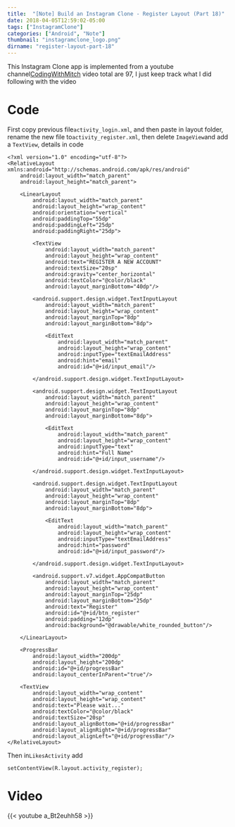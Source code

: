 ```yaml
---
title:  "[Note] Build an Instagram Clone - Register Layout (Part 18)"
date: 2018-04-05T12:59:02-05:00
tags: ["InstagramClone"]
categories: ["Android", "Note"]
thumbnail: "instagramclone_logo.png"
dirname: "register-layout-part-18"
---
```


This Instagram Clone app is implemented from a youtube channel[CodingWithMitch](https://www.youtube.com/channel/UCoNZZLhPuuRteu02rh7bzsw)
video total are 97, I just keep track what I did following with the video

<!--more-->

# Code

First copy previous file<code>activity_login.xml</code>, and then paste in layout folder, rename the new file to<code>activity_register.xml</code>,
then delete <code>ImageView</code>and add a <code>TextView</code>, details in code

    <?xml version="1.0" encoding="utf-8"?>
    <RelativeLayout xmlns:android="http://schemas.android.com/apk/res/android"
        android:layout_width="match_parent"
        android:layout_height="match_parent">

        <LinearLayout
            android:layout_width="match_parent"
            android:layout_height="wrap_content"
            android:orientation="vertical"
            android:paddingTop="55dp"
            android:paddingLeft="25dp"
            android:paddingRight="25dp">

            <TextView
                android:layout_width="match_parent"
                android:layout_height="wrap_content"
                android:text="REGISTER A NEW ACCOUNT"
                android:textSize="20sp"
                android:gravity="center_horizontal"
                android:textColor="@color/black"
                android:layout_marginBottom="40dp"/>

            <android.support.design.widget.TextInputLayout
                android:layout_width="match_parent"
                android:layout_height="wrap_content"
                android:layout_marginTop="8dp"
                android:layout_marginBottom="8dp">

                <EditText
                    android:layout_width="match_parent"
                    android:layout_height="wrap_content"
                    android:inputType="textEmailAddress"
                    android:hint="email"
                    android:id="@+id/input_email"/>

            </android.support.design.widget.TextInputLayout>

            <android.support.design.widget.TextInputLayout
                android:layout_width="match_parent"
                android:layout_height="wrap_content"
                android:layout_marginTop="8dp"
                android:layout_marginBottom="8dp">

                <EditText
                    android:layout_width="match_parent"
                    android:layout_height="wrap_content"
                    android:inputType="text"
                    android:hint="Full Name"
                    android:id="@+id/input_username"/>

            </android.support.design.widget.TextInputLayout>

            <android.support.design.widget.TextInputLayout
                android:layout_width="match_parent"
                android:layout_height="wrap_content"
                android:layout_marginTop="8dp"
                android:layout_marginBottom="8dp">

                <EditText
                    android:layout_width="match_parent"
                    android:layout_height="wrap_content"
                    android:inputType="textEmailAddress"
                    android:hint="password"
                    android:id="@+id/input_password"/>

            </android.support.design.widget.TextInputLayout>

            <android.support.v7.widget.AppCompatButton
                android:layout_width="match_parent"
                android:layout_height="wrap_content"
                android:layout_marginTop="25dp"
                android:layout_marginBottom="25dp"
                android:text="Register"
                android:id="@+id/btn_register"
                android:padding="12dp"
                android:background="@drawable/white_rounded_button"/>

        </LinearLayout>

        <ProgressBar
            android:layout_width="200dp"
            android:layout_height="200dp"
            android:id="@+id/progressBar"
            android:layout_centerInParent="true"/>

        <TextView
            android:layout_width="wrap_content"
            android:layout_height="wrap_content"
            android:text="Please wait..."
            android:textColor="@color/black"
            android:textSize="20sp"
            android:layout_alignBottom="@+id/progressBar"
            android:layout_alignRight="@+id/progressBar"
            android:layout_alignLeft="@+id/progressBar"/>
    </RelativeLayout>

Then in<code>LikesActivity</code> add

    setContentView(R.layout.activity_register);

# Video

{{< youtube a_Bt2euhh58 >}}